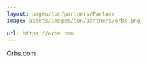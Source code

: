 ```yaml
---
layout: pages/ton/partners/Partner
image: assets/images/ton/partners/orbs.png

url: https://orbs.com
---
```


Orbs.com
